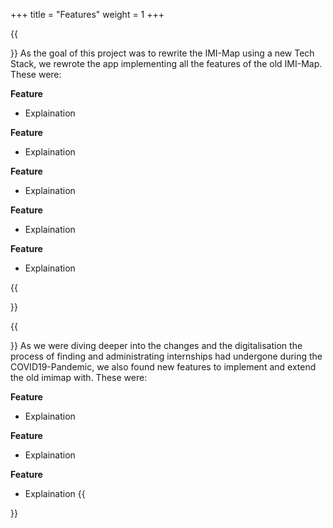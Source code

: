 +++
title = "Features"
weight = 1
+++


{{<section title="The Old" >}}
As the goal of this project was to rewrite the IMI-Map using a new Tech Stack, we rewrote the app implementing all the features of the old IMI-Map. These were:

**Feature**
* Explaination

**Feature**
* Explaination

**Feature**
* Explaination

**Feature**
* Explaination

**Feature**
* Explaination


{{</section>}}

{{<section title="The New">}}
As we were diving deeper into the changes and the digitalisation the process of finding and administrating internships had undergone during the COVID19-Pandemic, we also found new features to implement and extend the old imimap with. These were:

**Feature**
* Explaination

**Feature**
* Explaination

**Feature**
* Explaination
{{</section>}}
